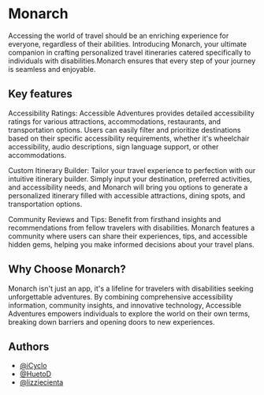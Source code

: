 
# Monarch

Accessing the world of travel should be an enriching experience for everyone, regardless of their abilities. Introducing Monarch, your ultimate companion in crafting personalized travel itineraries catered specifically to individuals with disabilities.Monarch ensures that every step of your journey is seamless and enjoyable.





## Key features
Accessibility Ratings: Accessible Adventures provides detailed accessibility ratings for various attractions, accommodations, restaurants, and transportation options. Users can easily filter and prioritize destinations based on their specific accessibility requirements, whether it's wheelchair accessibility, audio descriptions, sign language support, or other accommodations.

Custom Itinerary Builder: Tailor your travel experience to perfection with our intuitive itinerary builder. Simply input your destination, preferred activities, and accessibility needs, and Monarch  will bring you options to generate a personalized itinerary filled with accessible attractions, dining spots, and transportation options.

Community Reviews and Tips: Benefit from firsthand insights and recommendations from fellow travelers with disabilities. Monarch features a  community where users can share their experiences, tips, and accessible hidden gems, helping you make informed decisions about your travel plans.

## Why Choose Monarch?

Monarch isn't just an app, it's a lifeline for travelers with disabilities seeking unforgettable adventures. By combining comprehensive accessibility information, community insights, and innovative technology, Accessible Adventures empowers individuals to explore the world on their own terms, breaking down barriers and opening doors to new experiences.

## Authors

- [@iCyclo](https://www.github.com/iCyclo)
- [@HuetoD](https://www.github.com/HuetoD)
- [@lizziecienta](https://www.github.com/lizziecienta)

